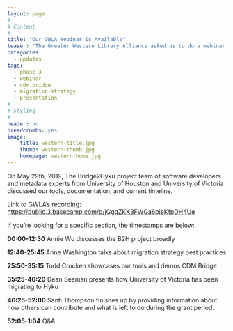 ```yaml
---
layout: page
#
# Content
#
title: "Our GWLA Webinar is Available"
teaser: "The Greater Western Library Alliance asked us to do a webinar about the project, we accepted!"
categories:
  - updates
tags:
  - phase 3
  - webinar
  - cdm bridge
  - migration-strategy
  - presentation
#
# Styling
#
header: no
breadcrumbs: yes
image:
    title: western-title.jpg
    thumb: western-thumb.jpg
    homepage: western-home.jpg
---
```

On May 29th, 2019, The Bridge2Hyku project team of software developers and metadata experts from University of Houston and University of Victoria discussed our tools, documentation, and current timeline. 


Link to GWLA’s recording: https://public.3.basecamp.com/p/jGgqZKK3FWGa6pieKfpDH4Ue


If you’re looking for a specific section, the timestamps are below: 

**00:00-12:30** Annie Wu discusses the B2H project broadly

**12:40-25:45** Anne Washington talks about migration strategy best practices

**25:50-35:15** Todd Crocken showcases our tools and demos CDM Bridge

**35:25-46:20** Dean Seeman presents how University of Victoria has been migrating to Hyku

**46:25-52:00**  Santi Thompson finishes up by providing information about how others can contribute and what is left to do during the grant period. 

**52:05-1:04** Q&A 
